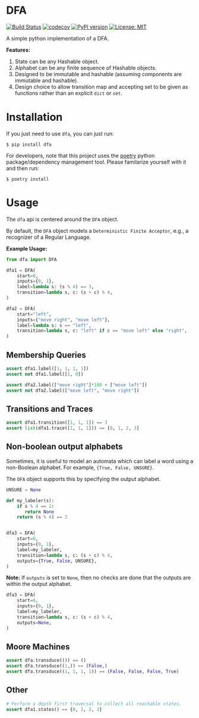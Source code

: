 # DFA

[![Build Status](https://travis-ci.com/mvcisback/dfa.svg?branch=master)](https://travis-ci.com/mvcisback/dfa)
[![codecov](https://codecov.io/gh/mvcisback/DiscreteSignals/branch/master/graph/badge.svg)](https://codecov.io/gh/mvcisback/dfa)
[![PyPI version](https://badge.fury.io/py/dfa.svg)](https://badge.fury.io/py/dfa)
[![License: MIT](https://img.shields.io/badge/License-MIT-yellow.svg)](https://opensource.org/licenses/MIT)

A simple python implementation of a DFA. 

**Features:**

1. State can be any Hashable object.
2. Alphabet can be any finite sequence of Hashable objects.
3. Designed to be immutable and hashable (assuming components are
   immutable and hashable).
4. Design choice to allow transition map and accepting set to be
   given as functions rather than an explicit `dict` or `set`.

# Installation

If you just need to use `dfa`, you can just run:

`$ pip install dfa`

For developers, note that this project uses the
[poetry](https://poetry.eustace.io/) python package/dependency
management tool. Please familarize yourself with it and then
run:

`$ poetry install`

# Usage

The `dfa` api is centered around the `DFA` object. 

By default, the `DFA` object models a `Deterministic Finite Acceptor`,
e.g., a recognizer of a Regular Language. 

**Example Usage:**
```python
from dfa import DFA

dfa1 = DFA(
    start=0,
    inputs={0, 1},
    label=lambda s: (s % 4) == 3,
    transition=lambda s, c: (s + c) % 4,
)

dfa2 = DFA(
    start="left",
    inputs={"move right", "move left"},
    label=lambda s: s == "left",
    transition=lambda s, c: "left" if c == "move left" else "right",
)
```

## Membership Queries

```python
assert dfa1.label([1, 1, 1, 1])
assert not dfa1.label([1, 0])

assert dfa2.label(["move right"]*100 + ["move left"])
assert not dfa2.label(["move left", "move right"])
```

## Transitions and Traces

```python
assert dfa1.transition([1, 1, 1]) == 3
assert list(dfa1.trace([1, 1, 1])) == [0, 1, 2, 3]
```

## Non-boolean output alphabets

Sometimes, it is useful to model an automata which can label a word
using a non-Boolean alphabet. For example, `{True, False, UNSURE}`.

The `DFA` object supports this by specifying the output alphabet.

```python
UNSURE = None

def my_labeler(s):
    if s % 4 == 2:
       return None
    return (s % 4) == 3


dfa3 = DFA(
    start=0,
    inputs={0, 1},
    label=my_labeler,
    transition=lambda s, c: (s + c) % 4,
    outputs={True, False, UNSURE},
)
```

**Note:** If `outputs` is set to `None`, then no checks are done that
the outputs are within the output alphabet.

```python
dfa3 = DFA(
    start=0,
    inputs={0, 1},
    label=my_labeler,
    transition=lambda s, c: (s + c) % 4,
    outputs=None,
)
```

## Moore Machines

```python
assert dfa.transduce(()) == ()
assert dfa.transduce((1,)) == (False,)
assert dfa.transduce((1, 1, 1, 1)) == (False, False, False, True)
```

## Other

```python
# Perform a depth first traversal to collect all reachable states.
assert dfa1.states() == {0, 1, 2, 3}
```
